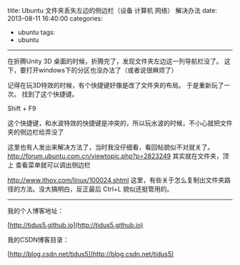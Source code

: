 title: Ubuntu 文件夹丢失左边的侧边栏（设备 计算机 网络） 解决办法
date: 2013-08-11 16:40:00
categories:
- ubuntu
tags:
- ubuntu
---

在折腾Unity 3D 桌面的时候，折腾完了，发现文件夹左边这一列导航栏没了。
这下，要打开windows下的分区也没办法了（或者说很麻烦了）

记得在玩3D特效的时候，有个快捷键好像是改了文件夹的布局。
于是重新玩了一次。
找到了这个快捷键。

Shift + F9

这个快捷键，和水波特效的快捷键是冲突的，所以玩水波的时候，不小心就把文件夹的侧边栏给弄没了

 <!--more-->

这里也有人发出来解决方法了，当时我没仔细看，看回帖貌似不对就关了。
http://forum.ubuntu.com.cn/viewtopic.php?p=2823249
其实就在文件夹，顶上 查看菜单就可以调出侧边栏


http://www.ithov.com/linux/100024.shtml
这里，有些关于怎么复制出文件夹路径的方法。没大搞明白，反正最后 Ctrl+L 貌似还挺管用的。


---
我的个人博客地址：

[http://tidus5.github.io](http://tidus5.github.io)

我的CSDN博客目录：

[http://blog.csdn.net/tidus5](http://blog.csdn.net/tidus5)
